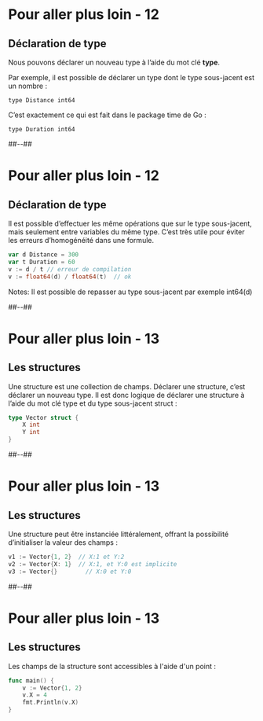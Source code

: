 <!-- .slide: class="with-code" -->

# Pour aller plus loin - 12

## Déclaration de type

Nous pouvons déclarer un nouveau type à l’aide du mot clé **type**.

Par exemple, il est possible de déclarer un type dont le type sous-jacent est un nombre :

`type Distance int64`

C’est exactement ce qui est fait dans le package time de Go :

`type Duration int64`


##--##
<!-- .slide: class="with-code" -->

# Pour aller plus loin - 12

## Déclaration de type

Il est possible d’effectuer les même opérations que sur le type sous-jacent, mais seulement entre variables du même type. C’est très utile pour éviter les erreurs d’homogénéité dans une formule.

```Go
var d Distance = 300
var t Duration = 60
v := d / t // erreur de compilation
v := float64(d) / float64(t)  // ok
```
<!-- .element: class="big-code" -->

Notes:
Il est possible de repasser au type sous-jacent par exemple int64(d)


##--##
<!-- .slide: class="with-code" -->
# Pour aller plus loin - 13

## Les structures

Une structure est une collection de champs. Déclarer une structure, c’est déclarer un nouveau type. Il est donc logique de déclarer une structure à l’aide du mot clé type et du type sous-jacent struct :
```Go
type Vector struct {
	X int
	Y int
}
```
<!-- .element: class="big-code" -->

##--##
<!-- .slide: class="with-code" -->

# Pour aller plus loin - 13

## Les structures

Une structure peut être instanciée littéralement, offrant la possibilité d’initialiser la valeur des champs :
```Go
v1 := Vector{1, 2}  // X:1 et Y:2
v2 := Vector{X: 1}  // X:1, et Y:0 est implicite
v3 := Vector{}        // X:0 et Y:0
```
<!-- .element: class="big-code" -->


##--##
<!-- .slide: class="with-code" -->

# Pour aller plus loin - 13

## Les structures

Les champs de la structure sont accessibles à l'aide d'un point :
```Go
func main() {
	v := Vector{1, 2}
	v.X = 4
	fmt.Println(v.X)
}
```
<!-- .element: class="big-code" -->
